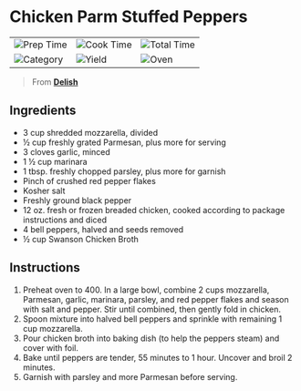 # Chicken Parm Stuffed Peppers

|  |  |  |
| ----------- | ----------- | ----------- |
| ![Prep Time](https://img.shields.io/badge/Prep_Time-10_min.-2451ba) | ![Cook Time](https://img.shields.io/badge/Cook_Time-60_min.-2451ba) | ![Total Time](https://img.shields.io/badge/Total_Time-70_min.-2451ba)
| ![Category](https://img.shields.io/badge/Category-Dinner-2451ba) | ![Yield](https://img.shields.io/badge/Yield-4_servings-2451ba) | ![Oven](https://img.shields.io/badge/Cooking_Method-Oven-2451ba)

> From **[Delish](https://www.delish.com/cooking/recipe-ideas/recipes/a51054/chicken-parm-stuffed-peppers-recipe/)**

## Ingredients

- 3 cup shredded mozzarella, divided
- &frac12; cup freshly grated Parmesan, plus more for serving
- 3 cloves garlic, minced
- 1 &frac12; cup marinara
- 1 tbsp. freshly chopped parsley, plus more for garnish
- Pinch of crushed red pepper flakes
- Kosher salt
- Freshly ground black pepper
- 12 oz. fresh or frozen breaded chicken, cooked according to package instructions and diced
- 4 bell peppers, halved and seeds removed
- &frac12; cup Swanson Chicken Broth

## Instructions

1. Preheat oven to 400. In a large bowl, combine 2 cups mozzarella, Parmesan, garlic, marinara, parsley, and red pepper flakes and season with salt and pepper. Stir until combined, then gently fold in chicken.
2. Spoon mixture into halved bell peppers and sprinkle with remaining 1 cup mozzarella.
3. Pour chicken broth into baking dish (to help the peppers steam) and cover with foil.
4. Bake until peppers are tender, 55 minutes to 1 hour. Uncover and broil 2 minutes.
5. Garnish with parsley and more Parmesan before serving.
